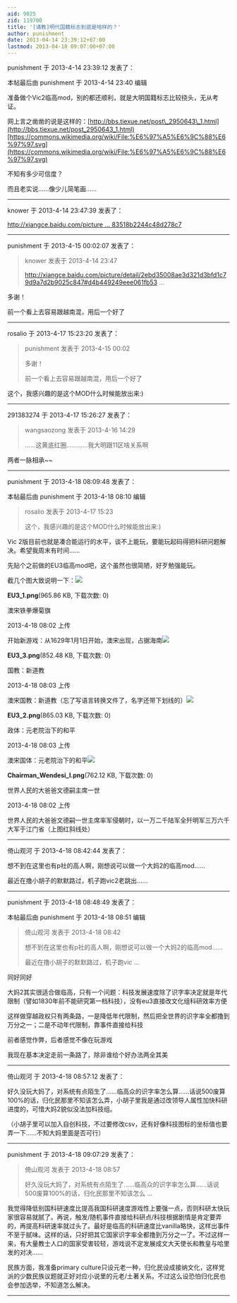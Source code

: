 ```yaml
---
aid: 9025
zid: 119700
title: '[请教]明代国籍标志到底是啥样的？'
author: punishment
date: 2013-04-14 23:39:12+07:00
lastmod: 2013-04-18 09:07:00+07:00
---
```


punishment 于 2013-4-14 23:39:12 发表了：

本帖最后由 punishment 于 2013-4-14 23:40 编辑 

准备做个Vic2临高mod，别的都还顺利，就是大明国籍标志比较挠头，无从考证。

网上言之凿凿的说是这样的：[http://bbs.tiexue.net/post\_2950643\_1.html](http://bbs.tiexue.net/post_2950643_1.html)[https://commons.wikimedia.org/wiki/File:%E6%97%A5%E6%9C%88%E6%97%97.svg](https://commons.wikimedia.org/wiki/File:%E6%97%A5%E6%9C%88%E6%97%97.svg)

不知有多少可信度？

而且老实说……像少儿简笔画……

---------

knower 于 2013-4-14 23:47:39 发表了：

[http://xiangce.baidu.com/picture ... 83518b2244c48d278c7](http://xiangce.baidu.com/picture/detail/2ebd35008ae3d321d3bfd1c79d9a7d2b9025c847#d4b449249eee061fb533f83518b2244c48d278c7)

---------

punishment 于 2013-4-15 00:02:07 发表了：

> knower 发表于 2013-4-14 23:47
> 
> http://xiangce.baidu.com/picture/detail/2ebd35008ae3d321d3bfd1c79d9a7d2b9025c847#d4b449249eee061fb53 ...



多谢！

前一个看上去容易跟越南混，用后一个好了

---------

rosalio 于 2013-4-17 15:23:20 发表了：

> punishment 发表于 2013-4-15 00:02
> 
> 多谢！
> 
> 前一个看上去容易跟越南混，用后一个好了



这个，我感兴趣的是这个MOD什么时候能放出来:)

---------

291383274 于 2013-4-17 15:26:27 发表了：

> wangsaozong 发表于 2013-4-16 14:29
> 
> ……这黄底红圈…………我大明跟11区啥关系啊



两者一脉相承~~

---------

punishment 于 2013-4-18 08:09:48 发表了：

本帖最后由 punishment 于 2013-4-18 08:10 编辑 


> 
> rosalio 发表于 2013-4-17 15:23
> 
> 这个，我感兴趣的是这个MOD什么时候能放出来:)



Vic 2版目前也就是凑合能运行的水平，谈不上能玩，要能玩起码得把科研问题解决。希望我周末有时间……

先贴个之前做的EU3临高mod吧，这个虽然也很简陋，好歹勉强能玩。

截几个图大致说明一下：![](https://cdn.jsdelivr.net/gh/lzjluzijie/beichao@main/img/0802556678l3a8z7nyqbfo.png)



**EU3\_1.png**(965.86 KB, 下载次数: 0)



澳宋铁拳爆菊旗



2013-4-18 08:02 上传



开始新游戏：从1629年1月1日开始，澳宋出现，占据海南![](https://cdn.jsdelivr.net/gh/lzjluzijie/beichao@main/img/080307d7rr7aj7wwzncicj.png)



**EU3\_3.png**(852.48 KB, 下载次数: 0)



国教：新道教



2013-4-18 08:03 上传



澳宋国教：新道教（忘了写语言转换文件了，名字还带下划线的）![](https://cdn.jsdelivr.net/gh/lzjluzijie/beichao@main/img/080301ukjy2kjcsxzfj99t.png)



**EU3\_2.png**(865.03 KB, 下载次数: 0)



政体：元老院治下的和平



2013-4-18 08:03 上传



澳宋国体：元老院治下的和平![](https://cdn.jsdelivr.net/gh/lzjluzijie/beichao@main/img/080247mjj3ffs2lu273k0j.png)



**Chairman\_Wendesi\_I.png**(762.12 KB, 下载次数: 0)



世界人民的大爸爸文德嗣主席一世



2013-4-18 08:02 上传



世界人民的大爸爸文德嗣一世主席率军侵朝时，以一万二千陆军全歼明军三万六千大军于江门省（上图红斜线处）

---------

倚山观河 于 2013-4-18 08:42:44 发表了：

想不到在这里也有p社的高人啊，刚想说可以做一个大妈2的临高mod……

最近在撸小胡子的默默路过，机子跑vic2老跳出……

---------

punishment 于 2013-4-18 08:48:49 发表了：

本帖最后由 punishment 于 2013-4-18 08:51 编辑 


> 
> 倚山观河 发表于 2013-4-18 08:42
> 
> 想不到在这里也有p社的高人啊，刚想说可以做一个大妈2的临高mod……
> 
> 最近在撸小胡子的默默路过，机子跑vic ...



同好同好

大妈2其实很适合做临高，只有一个问题：科技发展速度除了识字率决定就是年代限制（譬如1830年前不能研究第一档科技），没有eu3直接改文化组科研效率方便

这样做穿越政权只有两条路，一是降低年代限制，然后把全世界的识字率全都撸到万分之一；二是不动年代限制，靠事件直接给科技

前者感觉作弊，后者感觉不像在玩游戏

我现在基本决定走前一条路了，除非谁给个好办法两全其美

---------

倚山观河 于 2013-4-18 08:57:12 发表了：

好久没玩大妈了，对系统有点陌生了……临高众的识字率怎么算……话说500废算100%的话，归化民那里不知该怎么弄，小胡子里我是通过改领导人属性加快科研进度的，可惜大妈2貌似没法加科技组。

（小胡子里可以加入自创科技，不过要修改csv，还有好像科技图标的坐标值也要弄一下……不知大妈里面是否可行）

---------

punishment 于 2013-4-18 09:07:29 发表了：

> 倚山观河 发表于 2013-4-18 08:57
> 
> 好久没玩大妈了，对系统有点陌生了……临高众的识字率怎么算……话说500废算100%的话，归化民那里不知该怎么 ...



我觉得降低别国科研速度比提高我国科研速度游戏性上要强一点，否则科研太快玩家很容易就腻了。再说，触发/随机事件直接给科研点/科技根据剧情是肯定要弄的，再提高科研速率就过头了。最好是临高的科研速度比vanilla略快，这样出事件不至于腻味。这样的话，只好把其它国家识字率全都撸到万分之一了。不过这样一来，有大量教士人口的国家受害较轻，游戏说不定发展成文大天使长和教皇与哈里发的对决……

民族方面，我准备primary culture只设元老一种，归化民设成接纳文化，这样党派的少数民族议题就正好对应小说里的元老/土著关系。不过这么设恐怕归化民也会参加选举，不知道怎么解决。

---------

